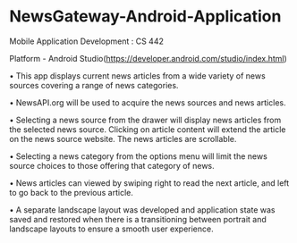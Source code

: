 # NewsGateway-Android-Application
Mobile Application Development : CS 442

Platform - Android Studio(https://developer.android.com/studio/index.html)


• This app displays current news articles from a wide variety of news sources covering a range of news categories. 

• NewsAPI.org will be used to acquire the news sources and news articles. 

• Selecting a news source from the drawer will display news articles from the selected news source. Clicking on article content will extend the article on the news source website. The news articles are scrollable. 

• Selecting a news category from the options menu will limit the news source choices to those offering that category of news. 

• News articles can viewed by swiping right to read the next article, and left to go back to the previous article. 

• A separate landscape layout was developed and application state was saved and restored when there is a transitioning between portrait and landscape layouts to ensure a smooth user experience.
